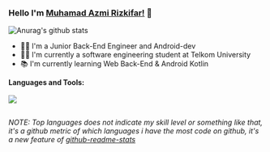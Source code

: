 ### Hello I'm [Muhamad Azmi Rizkifar!](https://medium.com/@azmirizkifar20) 🚀

<img align="center" src="https://github-readme-stats.vercel.app/api?username=azmirizkifar20&show_icons=true&include_all_commits=true&theme=default" alt="Anurag's github stats"/>

- 👨‍💻 I'm a Junior Back-End Engineer and Android-dev
- 👨‍🎓 I'm currently a software engineering student at Telkom University 
- 📚 I'm currently learning Web Back-End & Android Kotlin

**Languages and Tools:**
<br> <br>
<img align="left" src="https://github-readme-stats.vercel.app/api/top-langs/?username=azmirizkifar20&layout=compact&theme=default"/>

<br>

*NOTE: Top languages does not indicate my skill level or something like that, it's a github metric of which languages i have the most code on github, it's a new feature of [github-readme-stats](https://github.com/anuraghazra/github-readme-stats)*
